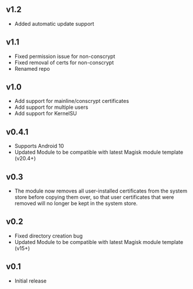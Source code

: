 ## v1.2

* Added automatic update support

## v1.1

* Fixed permission issue for non-conscrypt
* Fixed removal of certs for non-conscrypt
* Renamed repo

## v1.0

* Add support for mainline/conscrypt certificates
* Add support for multiple users
* Add support for KernelSU

## v0.4.1

* Supports Android 10
* Updated Module to be compatible with latest Magisk module template (v20.4+)

## v0.3

* The module now removes all user-installed certificates from the system store before copying them over, so that user certificates that were removed will no longer be kept in the system store.

## v0.2

* Fixed directory creation bug
* Updated Module to be compatible with latest Magisk module template (v15+)

## v0.1

* Initial release

